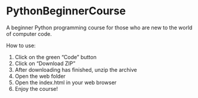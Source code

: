 # PythonBeginnerCourse
A beginner Python programming course for those who are new to the world of computer code.

How to use:
1. Click on the green “Code” button
2. Click on “Download ZIP”
3. After downloading has finished, unzip the archive
4. Open the web folder
5. Open the index.html in your web browser
6. Enjoy the course!
